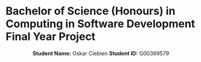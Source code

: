 # Bachelor of Science (Honours) in Computing in Software Development Final Year Project

<p align="center">
    <strong>Student Name:</strong> Oskar Ciebien   <strong>Student ID:</strong> G00369579
</p>
